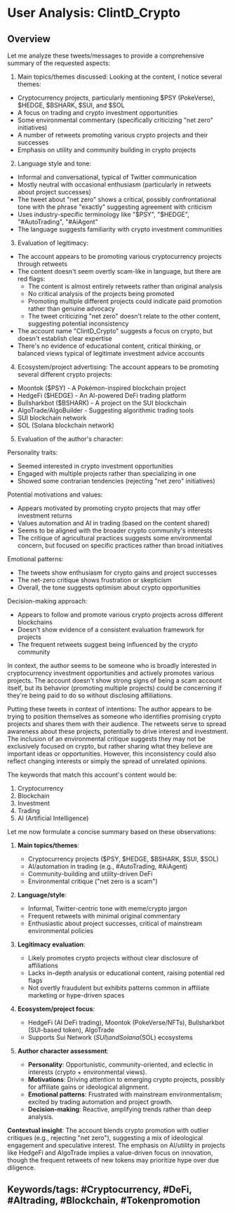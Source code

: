 # User Analysis: ClintD_Crypto

## Overview

<think>
Let me analyze these tweets/messages to provide a comprehensive summary of the requested aspects:

1. Main topics/themes discussed:
Looking at the content, I notice several themes:
- Cryptocurrency projects, particularly mentioning $PSY (PokeVerse), $HEDGE, $BSHARK, $SUI, and $SOL
- A focus on trading and crypto investment opportunities
- Some environmental commentary (specifically criticizing "net zero" initiatives)
- A number of retweets promoting various crypto projects and their successes
- Emphasis on utility and community building in crypto projects

2. Language style and tone:
- Informal and conversational, typical of Twitter communication
- Mostly neutral with occasional enthusiasm (particularly in retweets about project successes)
- The tweet about "net zero" shows a critical, possibly confrontational tone with the phrase "exactly" suggesting agreement with criticism
- Uses industry-specific terminology like "$PSY", "$HEDGE", "#AutoTrading", "#AiAgent"
- The language suggests familiarity with crypto investment communities

3. Evaluation of legitimacy:
- The account appears to be promoting various cryptocurrency projects through retweets
- The content doesn't seem overtly scam-like in language, but there are red flags:
  - The content is almost entirely retweets rather than original analysis
  - No critical analysis of the projects being promoted
  - Promoting multiple different projects could indicate paid promotion rather than genuine advocacy
  - The tweet criticizing "net zero" doesn't relate to the other content, suggesting potential inconsistency
- The account name "ClintD_Crypto" suggests a focus on crypto, but doesn't establish clear expertise
- There's no evidence of educational content, critical thinking, or balanced views typical of legitimate investment advice accounts

4. Ecosystem/project advertising:
The account appears to be promoting several different crypto projects:
- Moontok ($PSY) - A Pokémon-inspired blockchain project
- HedgeFi ($HEDGE) - An AI-powered DeFi trading platform
- Bullsharkbot ($BSHARK) - A project on the SUI blockchain
- AlgoTrade/AlgoBuilder - Suggesting algorithmic trading tools
- SUI blockchain network
- SOL (Solana blockchain network)

5. Evaluation of the author's character:

Personality traits:
- Seemed interested in crypto investment opportunities
- Engaged with multiple projects rather than specializing in one
- Showed some contrarian tendencies (rejecting "net zero" initiatives)

Potential motivations and values:
- Appears motivated by promoting crypto projects that may offer investment returns
- Values automation and AI in trading (based on the content shared)
- Seems to be aligned with the broader crypto community's interests
- The critique of agricultural practices suggests some environmental concern, but focused on specific practices rather than broad initiatives

Emotional patterns:
- The tweets show enthusiasm for crypto gains and project successes
- The net-zero critique shows frustration or skepticism
- Overall, the tone suggests optimism about crypto opportunities

Decision-making approach:
- Appears to follow and promote various crypto projects across different blockchains
- Doesn't show evidence of a consistent evaluation framework for projects
- The frequent retweets suggest being influenced by the crypto community

In context, the author seems to be someone who is broadly interested in cryptocurrency investment opportunities and actively promotes various projects. The account doesn't show strong signs of being a scam account itself, but its behavior (promoting multiple projects) could be concerning if they're being paid to do so without disclosing affiliations.

Putting these tweets in context of intentions:
The author appears to be trying to position themselves as someone who identifies promising crypto projects and shares them with their audience. The retweets serve to spread awareness about these projects, potentially to drive interest and investment. The inclusion of an environmental critique suggests they may not be exclusively focused on crypto, but rather sharing what they believe are important ideas or opportunities. However, this inconsistency could also reflect changing interests or simply the spread of unrelated opinions.

The keywords that match this account's content would be:
1. Cryptocurrency
2. Blockchain
3. Investment
4. Trading
5. AI (Artificial Intelligence)

Let me now formulate a concise summary based on these observations:
</think>

1. **Main topics/themes**:  
   - Cryptocurrency projects ($PSY, $HEDGE, $BSHARK, $SUI, $SOL)  
   - AI/automation in trading (e.g., #AutoTrading, #AiAgent)  
   - Community-building and utility-driven DeFi  
   - Environmental critique ("net zero is a scam")  

2. **Language/style**:  
   - Informal, Twitter-centric tone with meme/crypto jargon  
   - Frequent retweets with minimal original commentary  
   - Enthusiastic about project successes, critical of mainstream environmental policies  

3. **Legitimacy evaluation**:  
   - Likely promotes crypto projects without clear disclosure of affiliations  
   - Lacks in-depth analysis or educational content, raising potential red flags  
   - Not overtly fraudulent but exhibits patterns common in affiliate marketing or hype-driven spaces  

4. **Ecosystem/project focus**:  
   - HedgeFi (AI DeFi trading), Moontok (PokeVerse/NFTs), Bullsharkbot (SUI-based token), AlgoTrade  
   - Supports Sui Network ($SUI) and Solana ($SOL) ecosystems  

5. **Author character assessment**:  
   - **Personality**: Opportunistic, community-oriented, and eclectic in interests (crypto + environmental views).  
   - **Motivations**: Driving attention to emerging crypto projects, possibly for affiliate gains or ideological alignment.  
   - **Emotional patterns**: Frustrated with mainstream environmentalism; excited by trading automation and project growth.  
   - **Decision-making**: Reactive, amplifying trends rather than deep analysis.  

**Contextual insight**: The account blends crypto promotion with outlier critiques (e.g., rejecting "net zero"), suggesting a mix of ideological engagement and speculative interest. The emphasis on AI/utility in projects like HedgeFi and AlgoTrade implies a value-driven focus on innovation, though the frequent retweets of new tokens may prioritize hype over due diligence.  

**Keywords/tags**: #Cryptocurrency, #DeFi, #AItrading, #Blockchain, #Tokenpromotion
---

